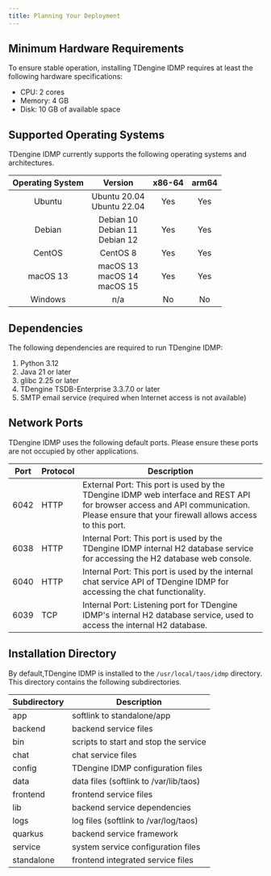 ```yaml
---
title: Planning Your Deployment
---
```


## Minimum Hardware Requirements

To ensure stable operation, installing TDengine IDMP requires at least the following hardware specifications:

- CPU: 2 cores
- Memory: 4 GB
- Disk: 10 GB of available space

## Supported Operating Systems

TDengine IDMP currently supports the following operating systems and architectures.

| Operating System | Version | x86-64 | arm64 |
|:---:|:---:|:---:|:---:|
| Ubuntu   | Ubuntu 20.04<br/>Ubuntu 22.04 | Yes | Yes |
| Debian   | Debian 10<br/>Debian 11<br/>Debian 12 | Yes | Yes |
| CentOS   | CentOS 8 | Yes | Yes |
| macOS 13 | macOS 13<br/>macOS 14<br/>macOS 15 | Yes | Yes |
| Windows  | n/a | No | No |

## Dependencies

The following dependencies are required to run TDengine IDMP:

1. Python 3.12
1. Java 21 or later    
1. glibc 2.25 or later
1. TDengine TSDB-Enterprise 3.3.7.0 or later
1. SMTP email service (required when Internet access is not available)

## Network Ports

TDengine IDMP uses the following default ports. Please ensure these ports are not occupied by other applications.

| Port | Protocol | Description |
|---|---|---|
| 6042 | HTTP | External Port: This port is used by the TDengine IDMP web interface and REST API for browser access and API communication. Please ensure that your firewall allows access to this port. |
| 6038 | HTTP | Internal Port: This port is used by the TDengine IDMP internal H2 database service for accessing the H2 database web console. |
| 6040 | HTTP | Internal Port: This port is used by the internal chat service API of TDengine IDMP for accessing the chat functionality. |
| 6039 | TCP  | Internal Port: Listening port for TDengine IDMP's internal H2 database service, used to access the internal H2 database. |

## Installation Directory

By default,TDengine IDMP is installed to the `/usr/local/taos/idmp` directory. This directory contains the following subdirectories.

| Subdirectory | Description |
|---|---|
| app        | softlink to standalone/app |
| backend    | backend service files |
| bin        | scripts to start and stop the service |
| chat       | chat service files |
| config      | TDengine IDMP configuration files |
| data       | data files (softlink to /var/lib/taos) |
| frontend   | frontend service files |
| lib        | backend service dependencies |
| logs       | log files (softlink to /var/log/taos) |
| quarkus    | backend service framework |
| service    | system service configuration files |
| standalone | frontend integrated service files |
